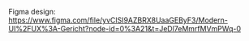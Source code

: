 Figma design: https://www.figma.com/file/yvClSI9AZBRX8UaaGEByF3/Modern-UI%2FUX%3A-Gericht?node-id=0%3A21&t=JeDl7eMmrfMVmPWq-0
